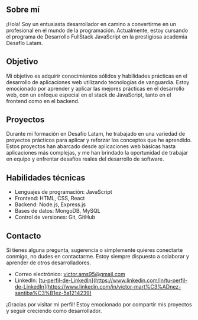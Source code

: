 ## Sobre mí

¡Hola! Soy un entusiasta desarrollador en camino a convertirme en un profesional en el mundo de la programación. Actualmente, estoy cursando el programa de Desarrollo FullStack JavaScript en la prestigiosa academia Desafío Latam.

## Objetivo

Mi objetivo es adquirir conocimientos sólidos y habilidades prácticas en el desarrollo de aplicaciones web utilizando tecnologías de vanguardia. Estoy emocionado por aprender y aplicar las mejores prácticas en el desarrollo web, con un enfoque especial en el stack de JavaScript, tanto en el frontend como en el backend.

## Proyectos

Durante mi formación en Desafío Latam, he trabajado en una variedad de proyectos prácticos para aplicar y reforzar los conceptos que he aprendido. Estos proyectos han abarcado desde aplicaciones web básicas hasta aplicaciones más complejas, y me han brindado la oportunidad de trabajar en equipo y enfrentar desafíos reales del desarrollo de software.

## Habilidades técnicas

- Lenguajes de programación: JavaScript
- Frontend: HTML, CSS, React
- Backend: Node.js, Express.js
- Bases de datos: MongoDB, MySQL
- Control de versiones: Git, GitHub

## Contacto

Si tienes alguna pregunta, sugerencia o simplemente quieres conectarte conmigo, no dudes en contactarme. Estoy siempre dispuesto a colaborar y aprender de otros desarrolladores.

- Correo electrónico: [victor.ams95@gmail.com](mailto:victor.ams95@gmail.com)
- LinkedIn: [[tu-perfil-de-LinkedIn](https://www.linkedin.com/in/victor-mart%C3%ADnez-santiba%C3%B1ez-5a1214239)](https://www.linkedin.com/in/tu-perfil-de-LinkedIn](https://www.linkedin.com/in/victor-mart%C3%ADnez-santiba%C3%B1ez-5a1214239)

¡Gracias por visitar mi perfil! Estoy emocionado por compartir mis proyectos y seguir creciendo como desarrollador.

